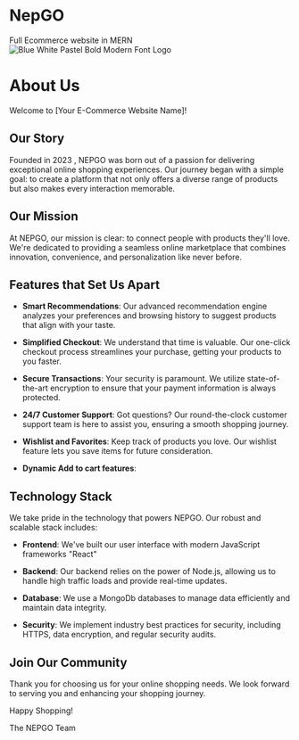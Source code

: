 # NepGO
Full Ecommerce website in MERN
![Blue   White Pastel Bold Modern Font Logo](https://github.com/Razeet07/NepGO/assets/72001200/7e5515b5-fb37-47e8-a1a9-cd22bedcb0af)
# About Us

Welcome to [Your E-Commerce Website Name]!

## Our Story

Founded in 2023 , NEPGO was born out of a passion for delivering exceptional online shopping experiences. Our journey began with a simple goal: to create a platform that not only offers a diverse range of products but also makes every interaction memorable.

## Our Mission

At NEPGO, our mission is clear: to connect people with products they'll love. We're dedicated to providing a seamless online marketplace that combines innovation, convenience, and personalization like never before.

## Features that Set Us Apart

- **Smart Recommendations**: Our advanced recommendation engine analyzes your preferences and browsing history to suggest products that align with your taste.

- **Simplified Checkout**: We understand that time is valuable. Our one-click checkout process streamlines your purchase, getting your products to you faster.

- **Secure Transactions**: Your security is paramount. We utilize state-of-the-art encryption to ensure that your payment information is always protected.

- **24/7 Customer Support**: Got questions? Our round-the-clock customer support team is here to assist you, ensuring a smooth shopping journey.

- **Wishlist and Favorites**: Keep track of products you love. Our wishlist feature lets you save items for future consideration.
- **Dynamic Add to cart features**:  

## Technology Stack

We take pride in the technology that powers NEPGO. Our robust and scalable stack includes:

- **Frontend**: We've built our user interface with modern JavaScript frameworks "React"

- **Backend**: Our backend relies on the power of Node.js, allowing us to handle high traffic loads and provide real-time updates.

- **Database**: We use a MongoDb databases to manage data efficiently and maintain data integrity.

- **Security**: We implement industry best practices for security, including HTTPS, data encryption, and regular security audits.



## Join Our Community

Thank you for choosing us for your online shopping needs. We look forward to serving you and enhancing your shopping journey.

Happy Shopping!

The NEPGO Team

